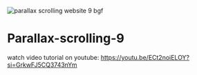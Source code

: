 ![parallax scrolling website 9 bgf](https://github.com/AsmrWebCoding/Parallax-scrolling-9/assets/138141838/ed8905e6-d65e-41ba-8fc0-3790536f6694)
# Parallax-scrolling-9

watch video tutorial on youtube: https://youtu.be/ECt2noiELOY?si=GrkwFJ5CQ3743nYm
